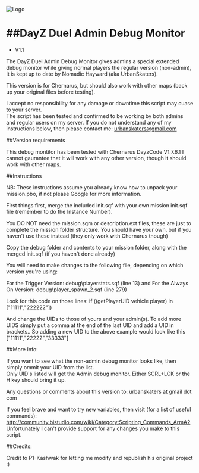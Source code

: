 ![Logo](http://i45.tinypic.com/30rp5qx.jpg)<br />

##DayZ Duel Admin Debug Monitor
=============================
* V1.1

The DayZ Duel Admin Debug Monitor gives admins a special extended debug monitor while giving normal players 
the regular version (non-admin), It is kept up to date by Nomadic Hayward (aka UrbanSkaters).

This version is for Chernarus, but should also work with other maps (back up your original files before testing).

I accept no responsibility for any damage or downtime this script may cuase to your server.  
The script has been tested and confirmed to be working by both admins and regular users on my server.
If you do not understand any of my instructions below, then please contact me: urbanskaters@gmail.com

##Version requirements

This debug montitor has been tested with Chernarus DayzCode V1.7.6.1
I cannot gaurantee that it will work with any other version, though it should work with other maps.

##Instructions

NB: These instructions assume you already know how to unpack your mission.pbo, if not please Google for more information.

First things first, merge the included init.sqf with your own mission init.sqf file (remember to do the Instance Number). 

You DO NOT need the mission.sqm or description.ext files, these are just to complete the mission folder structure.
You should have your own, but if you haven't use these instead (they only work with Chernarus though)

Copy the debug folder and contents to your mission folder, along with the merged init.sqf (if you haven't done already)

You will need to make changes to the following file, depending on which version you're using:

For the Trigger Version: debug\playerstats.sqf (line 13)
  and
For the Always On Version: debug\player_spawn_2.sqf (line 279)

Look for this code on those lines: if ((getPlayerUID vehicle player) in ["11111","222222"])

And change the UIDs to those of yours and your admin(s). 
To add more UIDS simply put a comma at the end of the last UID and add a UID in brackets..
So adding a new UID to the above example would look like this ["11111","22222","33333"]


##More Info:

If you want to see what the non-admin debug monitor looks like, then simply ommit your UID from the list.  
Only UID's listed will get the Admin debug monitor. Either SCRL+LCK or the H key should bring it up. 

Any questions or comments about this version to: urbanskaters at gmail dot com

If you feel brave and want to try new variables, then visit (for a list of useful commands): 
http://community.bistudio.com/wiki/Category:Scripting_Commands_ArmA2
Unfortunately I can't provide support for any changes you make to this script.  

##Credits:

Credit to P1-Kashwak for letting me modify and republish his original project :)
